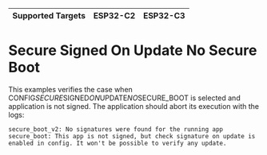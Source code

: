 | Supported Targets | ESP32-C2 | ESP32-C3 |
| ----------------- | -------- | -------- |

# Secure Signed On Update No Secure Boot

This examples verifies the case when CONFIG*SECURE*SIGNED*ON*UPDATE*NO*SECURE_BOOT is selected and application is not signed. The application should abort its execution with the logs:

```
secure_boot_v2: No signatures were found for the running app
secure_boot: This app is not signed, but check signature on update is enabled in config. It won't be possible to verify any update.
```